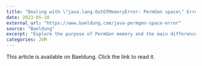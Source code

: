 ```yaml
---
title: "Dealing with \"java.lang.OutOfMemoryError: PermGen space\" Error"
date: 2023-05-10
external_url: "https://www.baeldung.com/java-permgen-space-error"
source: "Baeldung"
excerpt: "Explore the purpose of PermGen memory and the main difference with heap memory."
categories: JVM
---
```


This article is available on Baeldung. Click the link to read it. 